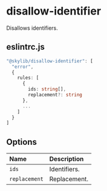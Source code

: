 # disallow-identifier

Disallows identifiers.

## eslintrc.js

```ts
"@skylib/disallow-identifier": [
  "error",
  {
    rules: [
      {
        ids: string[],
        replacement?: string
      },
      ...
    ]
  }
]
```

## Options

| Name | Description |
| :------ | :------ |
| `ids` | Identifiers. |
| `replacement` | Replacement. |
